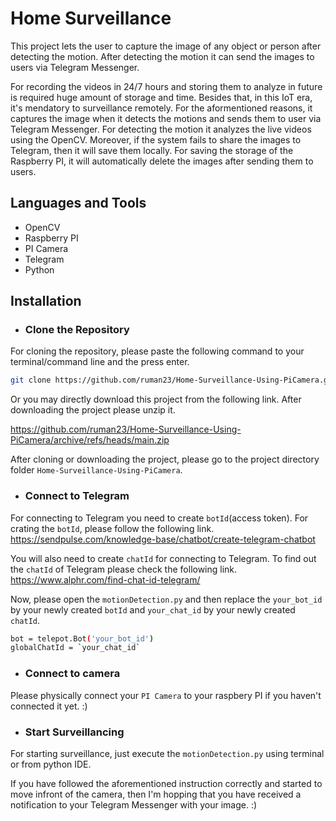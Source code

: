 # Home Surveillance

This project lets the user to capture the image of any object or person after detecting the motion. After detecting the motion it can send the images to users via Telegram Messenger. 

For recording the videos in 24/7 hours and storing them to analyze in future is required huge amount of storage and time. Besides that, in this IoT era, it's mendatory to surveillance remotely. For the aformentioned reasons, it captures the image when it detects the motions and sends them to user via Telegram Messenger. 
For detecting the motion it analyzes the live videos using the OpenCV. Moreover, if the system fails to share the images to Telegram, then it will save them locally. For saving the storage of the Raspberry PI, it will automatically delete the images after sending them to users. 


## Languages and Tools


- OpenCV
- Raspberry PI
- PI Camera
- Telegram
- Python

## Installation
- ### Clone the Repository

For cloning the repository, please paste the following command to your terminal/command line and the press enter. 
```bash
git clone https://github.com/ruman23/Home-Surveillance-Using-PiCamera.git
```
Or you may directly download this project from the following link. After downloading the project please unzip it. 

https://github.com/ruman23/Home-Surveillance-Using-PiCamera/archive/refs/heads/main.zip


After cloning or downloading the project, please go to the project directory folder `Home-Surveillance-Using-PiCamera`.

- ### Connect to Telegram

For connecting to Telegram you need to create `botId`(access token). For crating the `botId`, please follow the following link. 
https://sendpulse.com/knowledge-base/chatbot/create-telegram-chatbot

You will also need to create `chatId` for connecting to Telegram. To find out the `chatId` of Telegram please check the following link.
https://www.alphr.com/find-chat-id-telegram/

Now, please open the `motionDetection.py` and then replace the `your_bot_id` by  your newly created `botId` and `your_chat_id` by your newly created `chatId`.

```bash
bot = telepot.Bot('your_bot_id')
globalChatId = `your_chat_id`
``` 

- ### Connect to camera

Please physically connect your `PI Camera` to your raspbery PI if you haven't connected it yet. :) 
 
- ### Start Surveillancing
For starting surveillance, just execute the `motionDetection.py` using terminal or from python IDE. 

If you have followed the aforementioned instruction correctly and started to move infront of the camera, then I'm hopping that you have received a notification to your Telegram Messenger with your image. :) 
